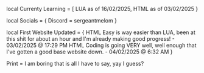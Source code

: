 local Currenty Learning = [
LUA as of 16/02/2025,
HTML as of 03/02/2025
}

local Socials = {
Discord = sergeantmelom
}

local First Website Updated = {
HTML Easy is way easier than LUA, been at this shit for about an hour and I'm already making good progress! - 03/02/2025 @ 17:29 PM
HTML Coding is going VERY well, well enough that I've gotten a good base website down. - 04/02/2025 @ 6:32 AM
}

Print = I am boring that is all I have to say, yay I guess?

